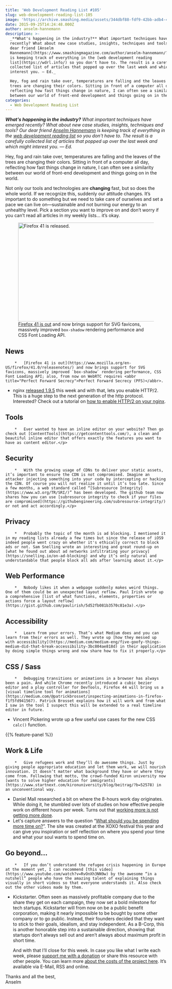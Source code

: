 ```yaml
---
title: 'Web Development Reading List #105'
slug: web-development-reading-list-105
image: 'https://archive.smashing.media/assets/344dbf88-fdf9-42bb-adb4-46f01eedd629/fc57b989-ede5-4935-b1e2-979be6cc0dea/firefox-opt.png'
date: 2015-09-25T14:24:48.000Z
author: anselm-hannemann
description: >-
  _**What's happening in the industry?** What important techniques have emerged
  recently? What about new case studies, insights, techniques and tools? Our
  dear friend [Anselm
  Hannemann](https://www.smashingmagazine.com/author/anselm-hannemann/?rel=author)
  is keeping track of everything in the [web development reading
  list](https://wdrl.info/) so you don't have to. The result is a carefully
  collected list of articles that popped up over the last week and which might
  interest you. — Ed._

  Hey, fog and rain take over, temperatures are falling and the leaves of the
  trees are changing their colors. Sitting in front of a computer all day,
  reflecting how fast things change in nature, I can often see a similarity
  between our world of front-end development and things going on in the world.
categories:
  - Web Development Reading List
---
```

_**What's happening in the industry?** What important techniques have emerged recently? What about new case studies, insights, techniques and tools? Our dear friend [Anselm Hannemann](https://www.smashingmagazine.com/author/anselm-hannemann/?rel=author) is keeping track of everything in the [web development reading list](https://wdrl.info/) so you don't have to. The result is a carefully collected list of articles that popped up over the last week and which might interest you. — Ed._

Hey, fog and rain take over, temperatures are falling and the leaves of the trees are changing their colors. Sitting in front of a computer all day, reflecting how fast things change in nature, I can often see a similarity between our world of front-end development and things going on in the world.

Not only our tools and technologies are **changing** fast, but so does the whole world. If we recognize this, suddenly our attitude changes. It’s important to do something but we need to take care of ourselves and set a pace we can live on—sustainable and not burning our energy to an unhealthy level. Pick a section you want to improve on and don’t worry if you can’t read all articles in my weekly lists... it’s okay.

<figure><a href="https://www.mozilla.org/en-US/firefox/41.0/releasenotes/"><img loading="lazy" decoding="async" src="https://archive.smashing.media/assets/344dbf88-fdf9-42bb-adb4-46f01eedd629/fc57b989-ede5-4935-b1e2-979be6cc0dea/firefox-opt.png" width="500" height="309" alt="Firefox 41 is released." /></a><figcaption><a href="https://www.mozilla.org/en-US/firefox/41.0/releasenotes/">Firefox 41 is out</a> and now brings support for SVG favicons, massively improved <code>box-shadow</code> rendering performance and CSS Font Loading API.</figcaption></figure>

## News

		*   [Firefox 41 is out](https://www.mozilla.org/en-US/firefox/41.0/releasenotes/) and now brings support for SVG favicons, massively improved `box-shadow` rendering performance, CSS Font Loading API; also, from now on WebRTC requires <abbr title="Perfect Forward Secrecy">Perfect Forward Secrecy (PFS)</abbr>.
*   nginx [released 1.9.5](https://www.nginx.com/blog/nginx-1-9-5/) this week and with that, lets you enable HTTP/2\. This is a huge step to the next generation of the http protocol. Interested? Check out a tutorial on [how to enable HTTP/2 on your nginx](https://ma.ttias.be/enable-http2-in-nginx/).</p>

## Tools

		*   Ever wanted to have an inline editor on your website? Then go check out [ContentTools](https://getcontenttools.com/), a clean and beautiful inline editor that offers exactly the features you want to have as content editor.</p>

## Security

		*   With the growing usage of CDNs to deliver your static assets, it’s important to ensure the CDN is not compromised. Imagine an attacker injecting something into your code by intercepting or hacking the CDN. Of course you will not realize it until it’s too late. Since a few months, a web standard called “[Subresource Integrity](https://www.w3.org/TR/SRI/)” has been developed. The github team now shares how you can use [subresource integrity to check if your files are compromised](https://githubengineering.com/subresource-integrity/) or not and act accordingly.</p>

## Privacy

		*   Probably the topic of the month is ad blocking. I mentioned it in my reading lists already a few times but since the release of iOS9 indeed people went crazy on whether it's ethically correct to block ads or not. Sam Snelling wrote an interesting and great round-up on [what he found out about ad networks infiltrating your privacy](https://snelling.io/on-ad-blocking) and why it’s only natural and understandable that people block all ads after learning about it.</p>

## Web Performance

		*   Nobody likes it when a webpage suddenly makes weird things. One of them could be an unexpected layout reflow. Paul Irish wrote up a comprehensive [list of what functions, elements, properties or actions force a layout reflow](https://gist.github.com/paulirish/5d52fb081b3570c81e3a).</p>

## Accessibility

		*   Learn from your errors. That’s what Medium does and you can learn from their errors as well. They wrote up [how they messed up with accessibility](https://medium.com/medium-eng/five-goofy-things-medium-did-that-break-accessibility-3bc804ae818d) in their application by doing simple things wrong and now share how to fix it properly.</p>

## CSS / Sass

		*   Debugging transitions or animations in a browser has always been a pain. And while Chrome recently introduced a cubic bezier editor and a play controller for DevTools, Firefox 44 will bring us a [visual timeline tool for animations](https://medium.com/@patrickbrosset/inspecting-animations-in-firefox-f1f5fd941567). Patrick Brosset explains how it will work and from what I saw in the tool I suspect this will be extended to a real timeline editor in future.
*   Vincent Pickering wrote up a few useful use cases for the new CSS `calc()` function.

{{% feature-panel %}}

## Work & Life

		*   Give refugees work and they’ll do awesome things. Just by giving people appropriate education and let them work, we will nourish innovation. It doesn’t matter what background they have or where they come from. Following that motto, the crowd-funded Kiron university now [wants to solve higher education for immigrants](https://www.startnext.com/kironuniversity/blog/beitrag/?b=52578) in an unconventional way.
*   Daniel Mall researched a bit on where the 8-hours work day originates. While doing it, he stumbled over lots of studies on how effective people work on different hours per week. Turns out that [working more is not getting more done](https://danielmall.com/articles/time-for-work/).
*   Let's capture answers to the question “[What should you be spending more time on?](https://www.spendingtime.co/)”. The site was created at the XOXO festival this year and can give you inspiration or self reflection on where you spend your time and what your soul wants to spend time on.</p>

## Go beyond…

		*   If you don’t understand the refugee crisis happening in Europe at the moment yet, I can recommend [this video](https://www.youtube.com/watch?v=RvOnXh3NN9w) by the awesome “in a nutshell” people who have the amazing talent of explaining things visually in short videos so that everyone understands it. Also check out the other videos made by them.
*   Kickstarter. Often seen as massively profitable company due to the share they get on each campaign, they now set a bold milestone for tech startups. Kickstarter will from now on be a public benefit corporation, making it nearly impossible to be bought by some other company or to go public. Instead, their founders decided that they want to stick to their goals, idealism, and stay independent. As a B-Corp, this is another honorable step into a sustainable direction, showing that startups don’t always sell out and aren’t always about maximum profit in short time.

	And with that I’ll close for this week. In case you like what I write each week, please [support me with a donation](https://wdrl.info/donate) or share this resource with other people. You can learn more [about the costs of the project here](https://wdrl.info/costs/). It’s available via E-Mail, RSS and online.

Thanks and all the best,  
Anselm

